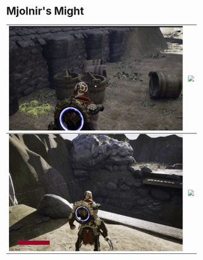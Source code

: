 # Mjolnir's Might 

![](/MjolnirsMight/Images/Aim.png)    |  ![](/MjolnirsMight/Images/OpeningGate-ezgif.com-optimize.gif)
:-------------------------:|:-------------------------:
![](/MjolnirsMight/Images/Trhowingrecalling-ezgif.com-optimize.gif)  | ![](/MjolnirsMight/Images/Recalling-ezgif.com-optimize.gif)
